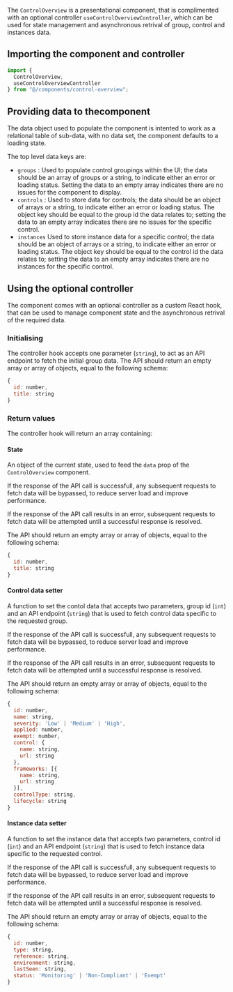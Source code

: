 The `ControlOverview` is a presentational component, that is complimented with an optional controller `useControlOverviewController`, which can be used for state management and asynchronous retrival of group, control and instances data.

## Importing the component and controller

```javascript
import {
  ControlOverview,
  useControlOverviewController
} from "@/components/control-overview";
```

## Providing data to thecomponent

The data object used to populate the component is intented to work as a relational table of sub-data, with no data set, the component defaults to a loading state.

The top level data keys are:

- `groups` : Used to populate control groupings within the UI; the data should be an array of groups or a string, to indicate either an error or loading status. Setting the data to an empty array indicates there are no issues for the component to display.
- `controls` : Used to store data for controls; the data should be an object of arrays or a string, to indicate either an error or loading status. The object key should be equal to the group id the data relates to; setting the data to an empty array indicates there are no issues for the specific control.
- `instances` Used to store instance data for a specific control; the data should be an object of arrays or a string, to indicate either an error or loading status. The object key should be equal to the control id the data relates to; setting the data to an empty array indicates there are no instances for the specific control.

## Using the optional controller

The component comes with an optional controller as a custom React hook, that can be used to manage component state and the asynchronous retrival of the required data.

### Initialising

The controller hook accepts one parameter (`string`), to act as an API endpoint to fetch the initial group data. The API should return an empty array or array of objects, equal to the following schema:

```javascript
{
  id: number,
  title: string
}
```

### Return values

The controller hook will return an array containing:

#### State

An object of the current state, used to feed the `data` prop of the `ControlOverview` component.

If the response of the API call is successfull, any subsequent requests to fetch data will be bypassed, to reduce server load and improve performance.

If the response of the API call results in an error, subsequent requests to fetch data will be attempted until a successful response is resolved.

The API should return an empty array or array of objects, equal to the following schema:

```javascript
{
  id: number,
  title: string
}
```

#### Control data setter

A function to set the contol data that accepts two parameters, group id (`int`) and an API endpoint (`string`) that is used to fetch control data specific to the requested group.

If the response of the API call is successfull, any subsequent requests to fetch data will be bypassed, to reduce server load and improve performance.

If the response of the API call results in an error, subsequent requests to fetch data will be attempted until a successful response is resolved.

The API should return an empty array or array of objects, equal to the following schema:

```javascript
{
  id: number,
  name: string,
  severity: 'Low' | 'Medium' | 'High',
  applied: number,
  exempt: number,
  control: {
    name: string,
    url: string
  },
  frameworks: [{
    name: string,
    url: string
  }],
  controlType: string,
  lifecycle: string
}
```

#### Instance data setter

A function to set the instance data that accepts two parameters, control id (`int`) and an API endpoint (`string`) that is used to fetch instance data specific to the requested control.

If the response of the API call is successfull, any subsequent requests to fetch data will be bypassed, to reduce server load and improve performance.

If the response of the API call results in an error, subsequent requests to fetch data will be attempted until a successful response is resolved.

The API should return an empty array or array of objects, equal to the following schema:

```javascript
{
  id: number,
  type: string,
  reference: string,
  environment: string,
  lastSeen: string,
  status: 'Monitoring' | 'Non-Compliant' | 'Exempt'
}
```
